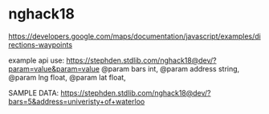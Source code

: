 # nghack18
https://developers.google.com/maps/documentation/javascript/examples/directions-waypoints

example api use:
https://stephden.stdlib.com/nghack18@dev/?param=value&param=value
@param bars int,
@param address string,
@param lng float,
@param lat float,

SAMPLE DATA:
https://stephden.stdlib.com/nghack18@dev/?bars=5&address=univeristy+of+waterloo
